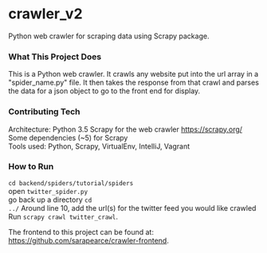 # crawler_v2
Python web crawler for scraping data using Scrapy package.

<h3>What This Project Does</h3>

This is a Python web crawler. It crawls any website put into the url array in a "spider_name.py" file. It then takes the response from that crawl and parses the data for a json object to go to the front end for display.

<h3>Contributing Tech</h3>

Architecture: Python 3.5
Scrapy for the web crawler https://scrapy.org/ <br>
Some dependencies (~5) for Scrapy <br>
Tools used: Python, Scrapy, VirtualEnv, IntelliJ, Vagrant <br>

<h3>How to Run</h3>

<code>cd backend/spiders/tutorial/spiders</code> <br>
open <code>twitter_spider.py</code> <br>
go back up a directory <code>cd ../</code>
Around line 10,  add the url(s) for the twitter feed you would like crawled <br>
Run <code>scrapy crawl twitter_crawl</code>. <br>

The frontend to this project can be found at: https://github.com/sarapearce/crawler-frontend. 
